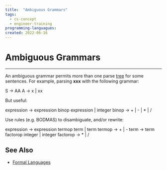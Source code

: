 ```yaml
---
title:  "Ambiguous Grammars"
tags:
  - cs-concept
  - engineer-training
programming-languagues:
created: 2022-06-16
---
```

# Ambiguous Grammars
---
An ambiguous grammar permits more than one parse [tree](trees.md) for some sentences. For example, parsing **xxx** with the following grammar:

S $\rightarrow$ AA
A $\rightarrow$ x | xx

But useful:

expression $\rightarrow$ expression binop expression | integer
binop $\rightarrow$ + | - | * | /

Use rules (e.g. BODMAS) to disambiguate, and/or rewrite:

expression $\rightarrow$ expression termop term | term
termop $\rightarrow$ + | -
term $\rightarrow$ term factorop integer | integer
factorop $\rightarrow$ * | /

## See Also
- [Formal Languages](formal-languages.md)